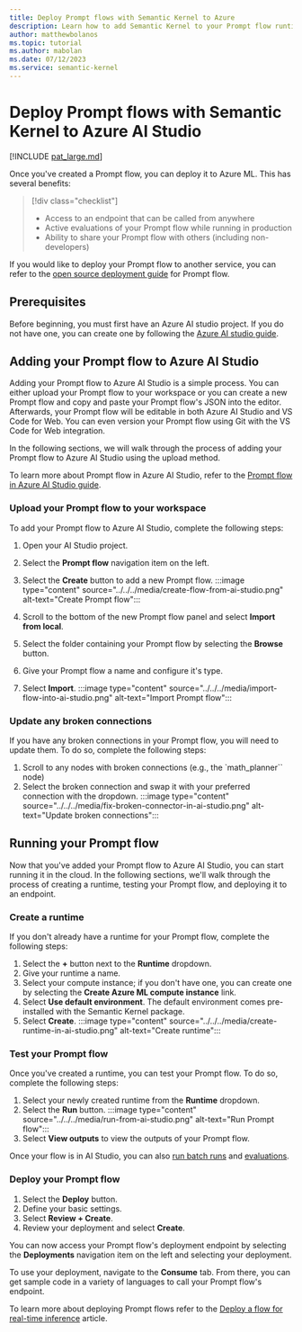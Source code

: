 ```yaml
---
title: Deploy Prompt flows with Semantic Kernel to Azure
description: Learn how to add Semantic Kernel to your Prompt flow runtime for deployments.
author: matthewbolanos
ms.topic: tutorial
ms.author: mabolan
ms.date: 07/12/2023
ms.service: semantic-kernel
---
```


# Deploy Prompt flows with Semantic Kernel to Azure AI Studio

[!INCLUDE [pat_large.md](../../../includes/pat_large.md)]

Once you've created a Prompt flow, you can deploy it to Azure ML. This has several benefits:
> [!div class="checklist"]
> * Access to an endpoint that can be called from anywhere
> * Active evaluations of your Prompt flow while running in production
> * Ability to share your Prompt flow with others (including non-developers)

If you would like to deploy your Prompt flow to another service, you can refer to the [open source deployment guide](https://microsoft.github.io/promptflow/how-to-guides/deploy-a-flow/index.html) for Prompt flow.

## Prerequisites
Before beginning, you must first have an Azure AI studio project. If you do not have one, you can create one by following the [Azure AI studio guide](/azure/ai-studio/how-to/create-projects).

## Adding your Prompt flow to Azure AI Studio
Adding your Prompt flow to Azure AI Studio is a simple process. You can either upload your Prompt flow to your workspace or you can create a new Prompt flow and copy and paste your Prompt flow's JSON into the editor. Afterwards, your Prompt flow will be editable in both Azure AI Studio and VS Code for Web. You can even version your Prompt flow using Git with the VS Code for Web integration.

In the following sections, we will walk through the process of adding your Prompt flow to Azure AI Studio using the upload method.

To learn more about Prompt flow in Azure AI Studio, refer to the [Prompt flow in Azure AI Studio guide](/azure/ai-studio/how-to/prompt-flow).

### Upload your Prompt flow to your workspace
To add your Prompt flow to Azure AI Studio, complete the following steps:
1. Open your AI Studio project.
2. Select the **Prompt flow** navigation item on the left.
3. Select the **Create** button to add a new Prompt flow.
    :::image type="content" source="../../../media/create-flow-from-ai-studio.png" alt-text="Create Prompt flow":::

4. Scroll to the bottom of the new Prompt flow panel and select **Import from local**.
5. Select the folder containing your Prompt flow by selecting the **Browse** button.
6. Give your Prompt flow a name and configure it's type.
7. Select **Import**.
    :::image type="content" source="../../../media/import-flow-into-ai-studio.png" alt-text="Import Prompt flow":::

### Update any broken connections
If you have any broken connections in your Prompt flow, you will need to update them. To do so, complete the following steps:
1. Scroll to any nodes with broken connections (e.g., the `math_planner`` node)
2. Select the broken connection and swap it with your preferred connection with the dropdown.
    :::image type="content" source="../../../media/fix-broken-connector-in-ai-studio.png" alt-text="Update broken connections":::

## Running your Prompt flow
Now that you've added your Prompt flow to Azure AI Studio, you can start running it in the cloud. In the following sections, we'll walk through the process of creating a runtime, testing your Prompt flow, and deploying it to an endpoint.

### Create a runtime
If you don't already have a runtime for your Prompt flow, complete the following steps:
1. Select the **+** button next to the **Runtime** dropdown.
2. Give your runtime a name.
3. Select your compute instance; if you don't have one, you can create one by selecting the **Create Azure ML compute instance** link.
4. Select **Use default environment**. The default environment comes pre-installed with the Semantic Kernel package.
5. Select **Create**.
    :::image type="content" source="../../../media/create-runtime-in-ai-studio.png" alt-text="Create runtime":::

### Test your Prompt flow
Once you've created a runtime, you can test your Prompt flow. To do so, complete the following steps:
1. Select your newly created runtime from the **Runtime** dropdown.
2. Select the **Run** button.
    :::image type="content" source="../../../media/run-from-ai-studio.png" alt-text="Run Prompt flow":::
3. Select **View outputs** to view the outputs of your Prompt flow.

Once your flow is in AI Studio, you can also [run batch runs](/azure/ai-studio/how-to/flow-bulk-test-evaluation) and [evaluations](/azure/ai-studio/how-to/flow-develop-evaluation).

### Deploy your Prompt flow
1. Select the **Deploy** button.
2. Define your basic settings.
3. Select **Review + Create**.
4. Review your deployment and select **Create**.

You can now access your Prompt flow's deployment endpoint by selecting the **Deployments** navigation item on the left and selecting your deployment.

To use your deployment, navigate to the **Consume** tab. From there, you can get sample code in a variety of languages to call your Prompt flow's endpoint.

To learn more about deploying Prompt flows refer to the [Deploy a flow for real-time inference](/azure/ai-studio/how-to/flow-deploy?tabs=azure-studio) article.

